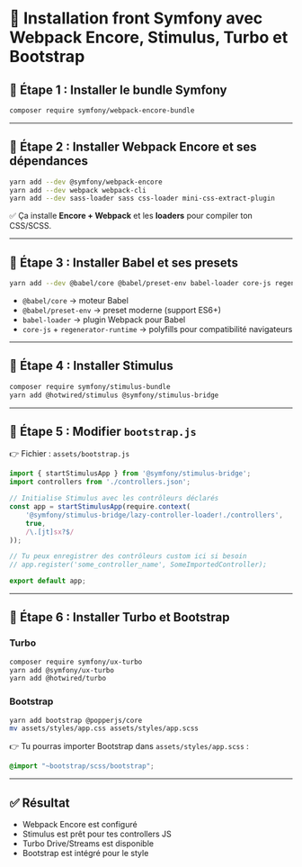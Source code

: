 # 🚀 Installation front Symfony avec Webpack Encore, Stimulus, Turbo et Bootstrap

## 🔹 Étape 1 : Installer le bundle Symfony

```bash
composer require symfony/webpack-encore-bundle
```

---

## 🔹 Étape 2 : Installer Webpack Encore et ses dépendances

```bash
yarn add --dev @symfony/webpack-encore
yarn add --dev webpack webpack-cli
yarn add --dev sass-loader sass css-loader mini-css-extract-plugin
```

✅ Ça installe **Encore + Webpack** et les **loaders** pour compiler ton CSS/SCSS.

---

## 🔹 Étape 3 : Installer Babel et ses presets

```bash
yarn add --dev @babel/core @babel/preset-env babel-loader core-js regenerator-runtime
```

- `@babel/core` → moteur Babel
- `@babel/preset-env` → preset moderne (support ES6+)
- `babel-loader` → plugin Webpack pour Babel
- `core-js` + `regenerator-runtime` → polyfills pour compatibilité navigateurs

---

## 🔹 Étape 4 : Installer Stimulus

```bash
composer require symfony/stimulus-bundle
yarn add @hotwired/stimulus @symfony/stimulus-bridge
```

---

## 🔹 Étape 5 : Modifier `bootstrap.js`

👉 Fichier : `assets/bootstrap.js`

```js
import { startStimulusApp } from '@symfony/stimulus-bridge';
import controllers from './controllers.json';

// Initialise Stimulus avec les contrôleurs déclarés
const app = startStimulusApp(require.context(
    '@symfony/stimulus-bridge/lazy-controller-loader!./controllers',
    true,
    /\.[jt]sx?$/
));

// Tu peux enregistrer des contrôleurs custom ici si besoin
// app.register('some_controller_name', SomeImportedController);

export default app;
```

---

## 🔹 Étape 6 : Installer Turbo et Bootstrap

### Turbo
```bash
composer require symfony/ux-turbo
yarn add @symfony/ux-turbo
yarn add @hotwired/turbo
```

### Bootstrap
```bash
yarn add bootstrap @popperjs/core
mv assets/styles/app.css assets/styles/app.scss
```

👉 Tu pourras importer Bootstrap dans `assets/styles/app.scss` :

```scss
@import "~bootstrap/scss/bootstrap";
```

---

## ✅ Résultat
- Webpack Encore est configuré
- Stimulus est prêt pour tes controllers JS
- Turbo Drive/Streams est disponible
- Bootstrap est intégré pour le style  
